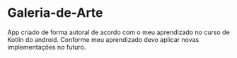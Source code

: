 # Galeria-de-Arte
App criado de forma autoral de acordo com o meu aprendizado no curso de Kotlin do android.
Conforme meu aprendizado devo aplicar novas implementações no futuro.
